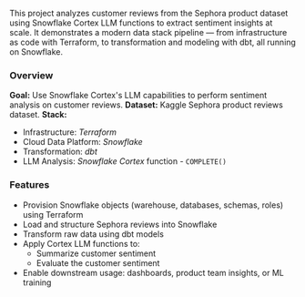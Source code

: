 
This project analyzes customer reviews from the Sephora product dataset using Snowflake Cortex LLM functions to extract sentiment insights at scale. It demonstrates a modern data stack pipeline — from infrastructure as code with Terraform, to transformation and modeling with dbt, all running on Snowflake.

### Overview

**Goal:** Use Snowflake Cortex's LLM capabilities to perform sentiment analysis on customer reviews.
**Dataset:** Kaggle Sephora product reviews dataset.
**Stack:**
- Infrastructure: *Terraform*
- Cloud Data Platform: *Snowflake*
- Transformation: *dbt*
- LLM Analysis: *Snowflake Cortex* function - `COMPLETE()`


### Features
- Provision Snowflake objects (warehouse, databases, schemas, roles) using Terraform
- Load and structure Sephora reviews into Snowflake
- Transform raw data using dbt models
- Apply Cortex LLM functions to:
    - Summarize customer sentiment
    - Evaluate the customer sentiment
- Enable downstream usage: dashboards, product team insights, or ML training
